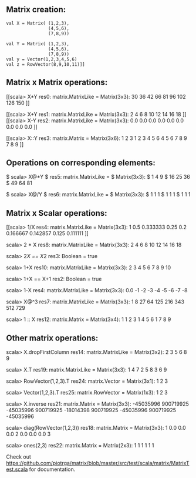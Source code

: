 ## Matrix creation:

    val X = Matrix( (1,2,3),
                    (4,5,6),
                    (7,8,9))

    val Y = Matrix( (1,2,3),
                    (4,5,6),
                    (7,8,9))
    val y = Vector(1,2,3,4,5,6)
    val z = RowVector(8,9,10,11)]]

## Matrix x Matrix operations:

[[scala> X*Y
res0: matrix.MatrixLike =
Matrix(3x3):
       30        36        42
       66        81        96
      102       126       150
  ]]

[[scala> X+Y
res1: matrix.MatrixLike =
Matrix(3x3):
        2         4         6
        8        10        12
       14        16        18
  ]]
[[scala> X-Y
res2: matrix.MatrixLike =
Matrix(3x3):
      0.0       0.0       0.0
      0.0       0.0       0.0
      0.0       0.0       0.0
  ]]

[[scala> X::Y
res3: matrix.Matrix =
Matrix(3x6):
        1         2         3         1         2         3
        4         5         6         4         5         6
        7         8         9         7         8         9
]]

## Operations on corresponding elements:

$ scala> X@*Y
$ res5: matrix.MatrixLike =
$ Matrix(3x3):
$         1         4         9
$        16        25        36
$        49        64        81

$ scala> X@/Y
$ res6: matrix.MatrixLike =
$ Matrix(3x3):
$         1         1         1
$         1         1         1
$         1         1         1

## Matrix x Scalar operations:

[[scala> 1/X
res4: matrix.MatrixLike =
Matrix(3x3):
        1       0.5  0.333333
     0.25       0.2  0.166667
 0.142857     0.125  0.111111
]]

scala> 2 * X
res8: matrix.MatrixLike =
Matrix(3x3):
        2         4         6
        8        10        12
       14        16        18

scala> 2*X == X*2
res3: Boolean = true

scala> 1+X
res10: matrix.MatrixLike =
Matrix(3x3):
        2         3         4
        5         6         7
        8         9        10


scala> 1+X == X+1
res2: Boolean = true

scala> 1-X
res4: matrix.MatrixLike =
Matrix(3x3):
      0.0        -1        -2
       -3        -4        -5
       -6        -7        -8

scala> X@^3
res7: matrix.MatrixLike =
Matrix(3x3):
        1         8        27
       64       125       216
      343       512       729

scala> 1 :: X
res12: matrix.Matrix =
Matrix(3x4):
        1         1         2         3
        1         4         5         6
        1         7         8         9

Other matrix operations:
------------------------

scala> X.dropFirstColumn
res14: matrix.MatrixLike =
Matrix(3x2):
        2         3
        5         6
        8         9

scala> X.T
res19: matrix.MatrixLike =
Matrix(3x3):
        1         4         7
        2         5         8
        3         6         9

scala> RowVector(1,2,3).T
res24: matrix.Vector =
Matrix(3x1):
        1
        2
        3

scala> Vector(1,2,3).T
res25: matrix.RowVector =
Matrix(1x3):
        1         2         3

scala> X.inverse
res21: matrix.Matrix =
Matrix(3x3):
-45035996 900719925 -45035996
900719925 -18014398 900719925
-45035996 900719925 -45035996

scala> diag(RowVector(1,2,3))
res18: matrix.Matrix =
Matrix(3x3):
        1       0.0       0.0
      0.0         2       0.0
      0.0       0.0         3

scala> ones(2,3)
res22: matrix.Matrix =
Matrix(2x3):
        1         1         1
        1         1         1



Check out https://github.com/piotrga/matrix/blob/master/src/test/scala/matrix/MatrixTest.scala for documentation.
